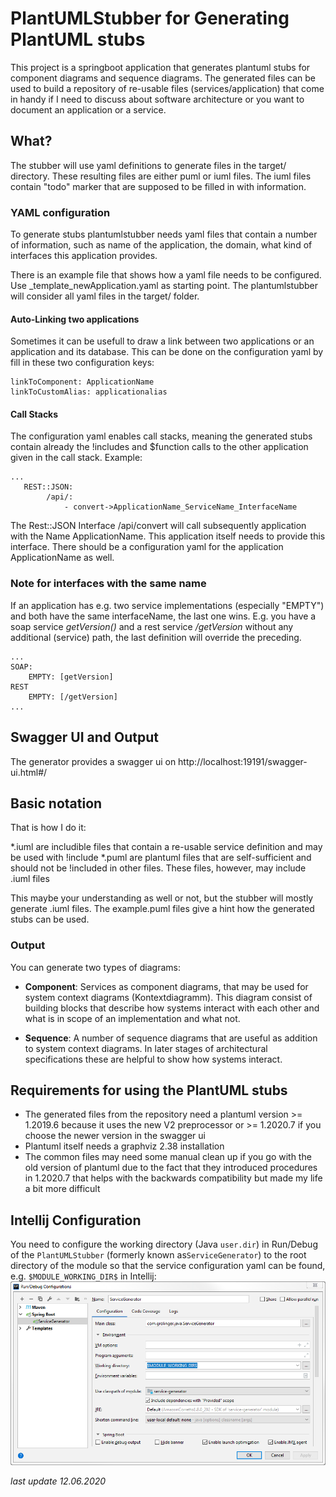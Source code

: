 # PlantUMLStubber for Generating PlantUML stubs

This project is a springboot application that generates plantuml stubs for component diagrams and sequence diagrams. The generated files can be used to build a repository of re-usable files (services/application) that come in handy if I need to discuss about software architecture or you want to document an application or a service.

## What?
The stubber will use yaml definitions to generate files in the target/ directory. These resulting files are either puml or iuml files. The iuml files contain "todo" marker that are supposed to be filled in with information. 

### YAML configuration
To generate stubs plantumlstubber needs yaml files that contain a number of information, such as name of the application, the domain, what kind of interfaces this application provides.

There is an example file that shows how a yaml file needs to be configured. Use _template_newApplication.yaml as starting point.
The plantumlstubber will consider all yaml files in the target/ folder.

#### Auto-Linking two applications
Sometimes it can be usefull to draw a link between two applications or an application and its database. This can be done on the configuration yaml by fill in these two configuration keys:
```
linkToComponent: ApplicationName
linkToCustomAlias: applicationalias
```

#### Call Stacks
The configuration yaml enables call stacks, meaning the generated stubs contain already the !includes and $function calls to the other application given in the call stack. 
Example:
```
...
   REST::JSON:
        /api/: 
            - convert->ApplicationName_ServiceName_InterfaceName
```

The Rest::JSON Interface /api/convert will call subsequently application with the Name ApplicationName. This application itself needs to provide this interface. There should be a configuration yaml for the application ApplicationName as well.

### Note for interfaces with the same name
If an application has e.g. two service implementations (especially "EMPTY") and both have the same interfaceName, the last one wins. E.g. you have a soap service _getVersion()_ and a rest service _/getVersion_ without any additional (service) path, the last definition will override the preceding.
```
...
SOAP:
    EMPTY: [getVersion]
REST
    EMPTY: [/getVersion]
...
```

## Swagger UI and Output
The generator provides a swagger ui on http://localhost:19191/swagger-ui.html#/

## Basic notation
That is how I do it:

*.iuml are includible files that contain a re-usable service definition and may be used with !include
*.puml are plantuml files that are self-sufficient and should not be !included in other files. These files, however, may include .iuml files

This maybe your understanding as well or not, but the stubber will mostly generate .iuml files. The example.puml files give a hint how the generated stubs can be used.

### Output

You can generate two types of diagrams:
* **Component**: Services as component diagrams, that may be used for system context diagrams (Kontextdiagramm). This diagram consist of building blocks that describe how systems interact with each other and what is in scope of an implementation and what not.

* **Sequence**: A number of sequence diagrams that are useful as addition to system context diagrams. In later stages of architectural specifications these are helpful to show how systems interact.


## Requirements for using the PlantUML stubs
* The generated files from the repository need a plantuml version >= 1.2019.6 because it uses the new V2 preprocessor or >= 1.2020.7 if you choose the newer version in the swagger ui
* Plantuml itself needs a graphviz 2.38 installation
* The common files may need some manual clean up if you go with the old version of plantuml due to the fact that they introduced procedures in 1.2020.7 that helps with the backwards compatibility but made my life a bit more difficult 

## Intellij Configuration

You need to configure the working directory  (Java `user.dir`) in Run/Debug of the `PlantUMLStubber` 
(formerly known as`ServiceGenerator`) to the root directory of the module so that the service 
configuration yaml can be found, 
e.g. `$MODULE_WORKING_DIR$` in Intellij: ![](Intellij_Config.png)

_last update 12.06.2020_
